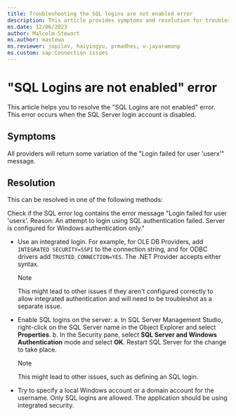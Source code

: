 ```yaml
---
title: Troubleshooting the SQL logins are not enabled error 
description: This article provides symptoms and resolution for troubleshooting the SQL logins are not enabled error.
ms.date: 12/06/2023
author: Malcolm-Stewart
ms.author: mastewa
ms.reviewer: jopilov, haiyingyu, prmadhes, v-jayaramanp
ms.custom: sap:Connection issues
---
```


# "SQL Logins are not enabled" error

This article helps you to resolve the "SQL Logins are not enabled" error. This error occurs when the SQL Server login account is disabled.

## Symptoms

All providers will return some variation of the "Login failed for user 'userx'" message.

## Resolution

This can be resolved in one of the following methods:

Check if the SQL error log contains the error message "Login failed for user 'userx'. Reason: An attempt to login using SQL authentication failed. Server is configured for Windows authentication only."

- Use an integrated login. For example, for OLE DB Providers, add `INTEGRATED SECURITY=SSPI` to the connection string, and for ODBC drivers add `TRUSTED_CONNECTION=YES`. The .NET Provider accepts either syntax.  

    > [!NOTE]
    > This might lead to other issues if they aren't configured correctly to allow integrated authentication and will need to be troubleshot as a separate issue.

- Enable SQL logins on the server:
    a. In SQL Server Management Studio, right-click on the SQL Server name in the Object Explorer and select **Properties**.
    b. In the Security pane, select **SQL Server and Windows Authentication** mode and select **OK**. Restart SQL Server for the change to take place.

    > [!NOTE]
    > This might lead to other issues, such as defining an SQL login.

- Try to specify a local Windows account or a domain account for the username. Only SQL logins are allowed. The application should be using integrated security.
